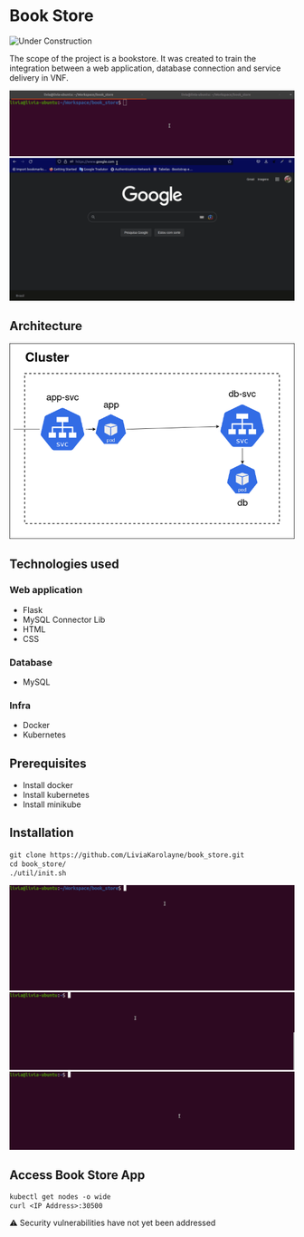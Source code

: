 # Book Store

![Under Construction](https://img.shields.io/badge/🚧%20under%20construction-grey?style=for-the-badge)

The scope of the project is a bookstore. It was created to train the integration between a web application, database connection and service delivery in VNF.

<img src="./docs/img/get-ip-node.gif"/>
<img src="./docs/img/access-book-store.gif"/>

## Architecture
<img src="./docs/img/architecture.png"/>

## Technologies used
### Web application
* Flask
* MySQL Connector Lib
* HTML
* CSS

### Database
* MySQL

### Infra
* Docker
* Kubernetes

## Prerequisites
* Install docker
* Install kubernetes
* Install minikube

## Installation
``` console
git clone https://github.com/LiviaKarolayne/book_store.git
cd book_store/
./util/init.sh
```
<img src="./docs/img/installation.gif"/>
<img src="./docs/img/get-pods.gif"/>
<img src="./docs/img/get-svcs.gif"/>

## Access Book Store App
``` console
kubectl get nodes -o wide
curl <IP Address>:30500
```

⚠️ Security vulnerabilities have not yet been addressed
